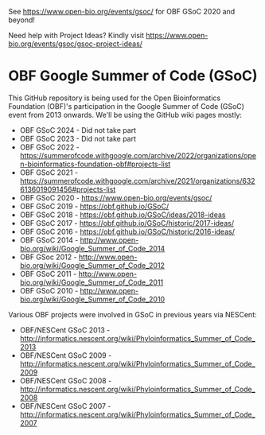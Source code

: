 See https://www.open-bio.org/events/gsoc/ for OBF GSoC 2020 and beyond!

Need help with Project Ideas? 
Kindly visit https://www.open-bio.org/events/gsoc/gsoc-project-ideas/

OBF Google Summer of Code (GSoC)
================================

This GitHub repository is being used for the Open Bioinformatics Foundation (OBF)'s
participation in the Google Summer of Code (GSoC) event from 2013 onwards. We'll
be using the GitHub wiki pages mostly:

 * OBF GSoC 2024 - Did not take part
 * OBF GSoC 2023 - Did not take part
 * OBF GSoC 2022 - https://summerofcode.withgoogle.com/archive/2022/organizations/open-bioinformatics-foundation-obf#projects-list
 * OBF GSoC 2021 - https://summerofcode.withgoogle.com/archive/2021/organizations/6326136019091456#projects-list
 * OBF GSoC 2020 - https://www.open-bio.org/events/gsoc/
 * OBF GSoC 2019 - https://obf.github.io/GSoC/
 * OBF GSoC 2018 - https://obf.github.io/GSoC/ideas/2018-ideas
 * OBF GSoC 2017 - https://obf.github.io/GSoC/historic/2017-ideas/
 * OBF GSoC 2016 - https://obf.github.io/GSoC/historic/2016-ideas/
 * OBF GSoC 2014 - http://www.open-bio.org/wiki/Google_Summer_of_Code_2014
 * OBF GSoc 2012 - http://www.open-bio.org/wiki/Google_Summer_of_Code_2012
 * OBF GSoC 2011 - http://www.open-bio.org/wiki/Google_Summer_of_Code_2011
 * OBF GSoC 2010 - http://www.open-bio.org/wiki/Google_Summer_of_Code_2010

Various OBF projects were involved in GSoC in previous years via NESCent:
 
 * OBF/NESCent GSoC 2013 - http://informatics.nescent.org/wiki/Phyloinformatics_Summer_of_Code_2013
 * OBF/NESCent GSoC 2009 - http://informatics.nescent.org/wiki/Phyloinformatics_Summer_of_Code_2009
 * OBF/NESCent GSoC 2008 - http://informatics.nescent.org/wiki/Phyloinformatics_Summer_of_Code_2008
 * OBF/NESCent GSoC 2007 - http://informatics.nescent.org/wiki/Phyloinformatics_Summer_of_Code_2007
